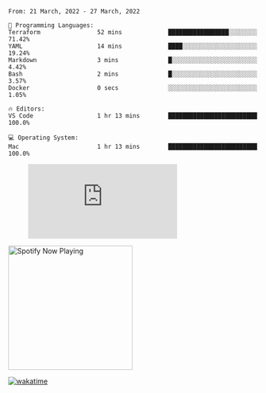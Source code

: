 <!--START_SECTION:waka-->
```text
From: 21 March, 2022 - 27 March, 2022

💬 Programming Languages: 
Terraform                52 mins             █████████████████░░░░░░░░   71.42% 
YAML                     14 mins             ████░░░░░░░░░░░░░░░░░░░░░   19.24% 
Markdown                 3 mins              █░░░░░░░░░░░░░░░░░░░░░░░░   4.42% 
Bash                     2 mins              █░░░░░░░░░░░░░░░░░░░░░░░░   3.57% 
Docker                   0 secs              ░░░░░░░░░░░░░░░░░░░░░░░░░   1.05%

🔥 Editors: 
VS Code                  1 hr 13 mins        █████████████████████████   100.0%

💻 Operating System: 
Mac                      1 hr 13 mins        █████████████████████████   100.0%

```


<!--END_SECTION:waka-->

<figure><embed src="https://wakatime.com/share/@gregnrobinson/001c6d31-0c95-44f9-b6d7-9fd705354f62.svg"></embed></figure>

[<img src="https://spotify-playing-gregnrobinson.vercel.app/api/spotify/?background_color=transparent&border_color=transparent" alt="Spotify Now Playing" width="250" />](https://open.spotify.com/user/gregnrobinson-ca)

[![wakatime](https://wakatime.com/badge/user/37718f76-572e-4513-b2c5-41c4d93d287a.svg)](https://wakatime.com/@37718f76-572e-4513-b2c5-41c4d93d287a)




